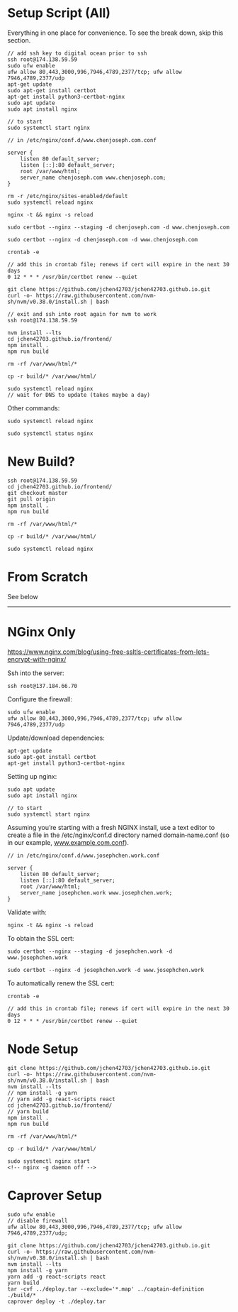 # Setup Script (All)

Everything in one place for convenience. To see the break down, skip this section.

```
// add ssh key to digital ocean prior to ssh
ssh root@174.138.59.59
sudo ufw enable
ufw allow 80,443,3000,996,7946,4789,2377/tcp; ufw allow 7946,4789,2377/udp
apt-get update
sudo apt-get install certbot
apt-get install python3-certbot-nginx
sudo apt update
sudo apt install nginx

// to start
sudo systemctl start nginx

// in /etc/nginx/conf.d/www.chenjoseph.com.conf

server {
    listen 80 default_server;
    listen [::]:80 default_server;
    root /var/www/html;
    server_name chenjoseph.com www.chenjoseph.com;
}

rm -r /etc/nginx/sites-enabled/default
sudo systemctl reload nginx

nginx -t && nginx -s reload

sudo certbot --nginx --staging -d chenjoseph.com -d www.chenjoseph.com

sudo certbot --nginx -d chenjoseph.com -d www.chenjoseph.com

crontab -e

// add this in crontab file; renews if cert will expire in the next 30 days
0 12 * * * /usr/bin/certbot renew --quiet

git clone https://github.com/jchen42703/jchen42703.github.io.git
curl -o- https://raw.githubusercontent.com/nvm-sh/nvm/v0.38.0/install.sh | bash

// exit and ssh into root again for nvm to work
ssh root@174.138.59.59

nvm install --lts
cd jchen42703.github.io/frontend/
npm install .
npm run build

rm -rf /var/www/html/*

cp -r build/* /var/www/html/

sudo systemctl reload nginx
// wait for DNS to update (takes maybe a day)
```

Other commands:

```
sudo systemctl reload nginx

sudo systemctl status nginx
```

# New Build?

```
ssh root@174.138.59.59
cd jchen42703.github.io/frontend/
git checkout master
git pull origin
npm install .
npm run build

rm -rf /var/www/html/*

cp -r build/* /var/www/html/

sudo systemctl reload nginx
```

# From Scratch

See below

---

# NGinx Only

https://www.nginx.com/blog/using-free-ssltls-certificates-from-lets-encrypt-with-nginx/

Ssh into the server:

```
ssh root@137.184.66.70
```

Configure the firewall:

```
sudo ufw enable
ufw allow 80,443,3000,996,7946,4789,2377/tcp; ufw allow 7946,4789,2377/udp
```

Update/download dependencies:

```
apt-get update
sudo apt-get install certbot
apt-get install python3-certbot-nginx
```

Setting up nginx:

```
sudo apt update
sudo apt install nginx

// to start
sudo systemctl start nginx
```

Assuming you’re starting with a fresh NGINX install, use a text editor to create a file in the /etc/nginx/conf.d directory named domain‑name.conf (so in our example, www.example.com.conf).

```
// in /etc/nginx/conf.d/www.josephchen.work.conf

server {
    listen 80 default_server;
    listen [::]:80 default_server;
    root /var/www/html;
    server_name josephchen.work www.josephchen.work;
}
```

Validate with:

```
nginx -t && nginx -s reload
```

To obtain the SSL cert:

```
sudo certbot --nginx --staging -d josephchen.work -d www.josephchen.work

sudo certbot --nginx -d josephchen.work -d www.josephchen.work
```

To automatically renew the SSL cert:

```
crontab -e

// add this in crontab file; renews if cert will expire in the next 30 days
0 12 * * * /usr/bin/certbot renew --quiet
```

# Node Setup

```
git clone https://github.com/jchen42703/jchen42703.github.io.git
curl -o- https://raw.githubusercontent.com/nvm-sh/nvm/v0.38.0/install.sh | bash
nvm install --lts
// npm install -g yarn
// yarn add -g react-scripts react
cd jchen42703.github.io/frontend/
// yarn build
npm install .
npm run build

rm -rf /var/www/html/*

cp -r build/* /var/www/html/

sudo systemctl nginx start
<!-- nginx -g daemon off -->
```

# Caprover Setup

```
sudo ufw enable
// disable firewall
ufw allow 80,443,3000,996,7946,4789,2377/tcp; ufw allow 7946,4789,2377/udp;

git clone https://github.com/jchen42703/jchen42703.github.io.git
curl -o- https://raw.githubusercontent.com/nvm-sh/nvm/v0.38.0/install.sh | bash
nvm install --lts
npm install -g yarn
yarn add -g react-scripts react
yarn build
tar -cvf ../deploy.tar --exclude='*.map' ../captain-definition ./build/*
caprover deploy -t ./deploy.tar
```
